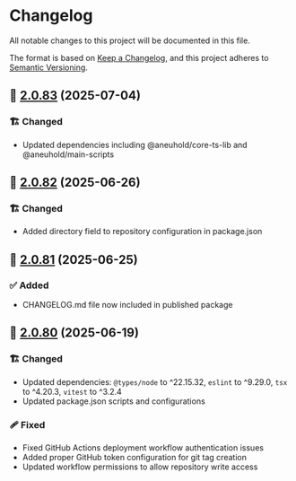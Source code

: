 # Changelog

All notable changes to this project will be documented in this file.

The format is based on [Keep a Changelog](https://keepachangelog.com/en/1.1.0/),
and this project adheres to [Semantic Versioning](http://semver.org/spec/v2.0.0.html).

## 🔖 [2.0.83] (2025-07-04)

### 🏗️ Changed

- Updated dependencies including @aneuhold/core-ts-lib and @aneuhold/main-scripts

## 🔖 [2.0.82] (2025-06-26)

### 🏗️ Changed

- Added directory field to repository configuration in package.json

## 🔖 [2.0.81] (2025-06-25)

### ✅ Added

- CHANGELOG.md file now included in published package

## 🔖 [2.0.80] (2025-06-19)

### 🏗️ Changed

- Updated dependencies: `@types/node` to ^22.15.32, `eslint` to ^9.29.0, `tsx` to ^4.20.3, `vitest` to ^3.2.4
- Updated package.json scripts and configurations

### 🩹 Fixed

- Fixed GitHub Actions deployment workflow authentication issues
- Added proper GitHub token configuration for git tag creation
- Updated workflow permissions to allow repository write access

<!-- Link References -->

[2.0.83]: https://github.com/aneuhold/ts-libs/compare/core-ts-db-lib-v2.0.82...core-ts-db-lib-v2.0.83
[2.0.82]: https://github.com/aneuhold/ts-libs/compare/core-ts-db-lib-v2.0.81...core-ts-db-lib-v2.0.82
[2.0.81]: https://github.com/aneuhold/ts-libs/compare/core-ts-db-lib-v2.0.80...core-ts-db-lib-v2.0.81
[2.0.80]: https://github.com/aneuhold/ts-libs/releases/tag/core-ts-db-lib-v2.0.80
